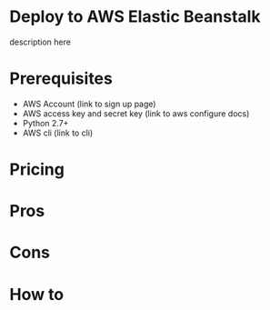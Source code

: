 
# Deploy to AWS Elastic Beanstalk

description here

# Prerequisites

- AWS Account (link to sign up page)
- AWS access key and secret key (link to aws configure docs)
- Python 2.7+
- AWS cli (link to cli)

# Pricing

# Pros

# Cons

# How to
